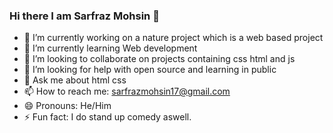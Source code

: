 ### Hi there I am Sarfraz Mohsin 👋

- 🔭 I’m currently working on a nature project which is a web based project
- 🌱 I’m currently learning Web development
- 👯 I’m looking to collaborate on projects containing css html and js
- 🤔 I’m looking for help with open source and learning in public
- 💬 Ask me about html css
- 📫 How to reach me: sarfrazmohsin17@gmail.com
- 😄 Pronouns: He/Him
- ⚡ Fun fact: I do stand up comedy aswell.   



                                                                                                                                                                                                          
